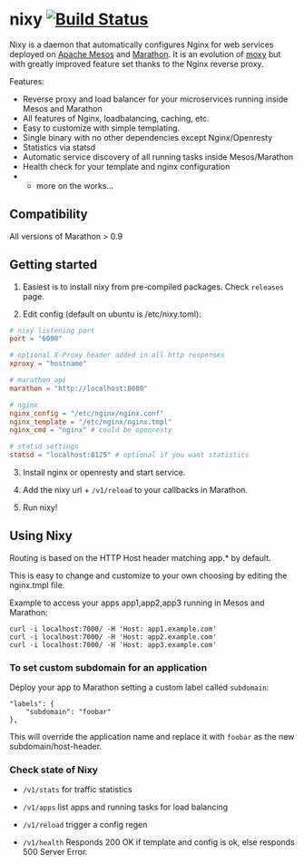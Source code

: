 # nixy [![Build Status](https://travis-ci.org/martensson/nixy.svg?branch=master)](https://travis-ci.org/martensson/nixy)

Nixy is a daemon that automatically configures Nginx for web services deployed on [Apache Mesos](http://mesos.apache.org) and [Marathon](https://mesosphere.github.io/marathon/). It is an evolution of [moxy](https://github.com/martensson/moxy) but with greatly improved feature set thanks to the Nginx reverse proxy.

Features:

* Reverse proxy and load balancer for your microservices running inside Mesos and Marathon
* All features of Nginx, loadbalancing, caching, etc.
* Easy to customize with simple templating.
* Single binary with no other dependencies except Nginx/Openresty
* Statistics via statsd
* Automatic service discovery of all running tasks inside Mesos/Marathon
* Health check for your template and nginx configuration
* + more on the works...

## Compatibility

All versions of Marathon > 0.9

## Getting started

1. Easiest is to install nixy from pre-compiled packages. Check `releases` page.

2. Edit config (default on ubuntu is /etc/nixy.toml):

``` toml
# nixy listening port
port = "6000"

# optional X-Proxy header added in all http responses
xproxy = "hostname"

# marathon api
marathon = "http://localhost:8080"

# nginx
nginx_config = "/etc/nginx/nginx.conf"
nginx_template = "/etc/nginx/nginx.tmpl"
nginx_cmd = "nginx" # could be openresty

# statsd settings
statsd = "localhost:8125" # optional if you want statistics
```
3. Install nginx or openresty and start service.

3. Add the nixy url + `/v1/reload` to your callbacks in Marathon.

4. Run nixy!

## Using Nixy

Routing is based on the HTTP Host header matching app.* by default.

This is easy to change and customize to your own choosing by editing the
nginx.tmpl file.

Example to access your apps app1,app2,app3 running in Mesos and Marathon:

    curl -i localhost:7000/ -H 'Host: app1.example.com'
    curl -i localhost:7000/ -H 'Host: app2.example.com'
    curl -i localhost:7000/ -H 'Host: app3.example.com'

### To set custom subdomain for an application

Deploy your app to Marathon setting a custom label called `subdomain`:

    "labels": {
        "subdomain": "foobar"
    },

This will override the application name and replace it with `foobar` as the new subdomain/host-header.

### Check state of Nixy

- `/v1/stats` for traffic statistics

- `/v1/apps` list apps and running tasks for load balancing

- `/v1/reload` trigger a config regen

- `/v1/health` Responds 200 OK if template and config is ok, else responds 500 Server Error.
